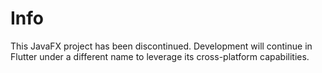 # Info
This JavaFX project has been discontinued. Development will continue in Flutter under a different name to leverage its cross-platform capabilities.